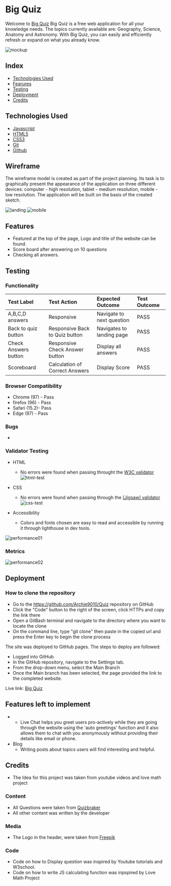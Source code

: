 # Big Quiz

Welcome to [Big Quiz]() Big Quiz is a free web application for all your knowledge needs. The topics currently available are: Geography, Science, Anatomy and Astronomy. With Big Quiz, you can easily and efficiently refresh or expand on what you already know.

![mockup](assets/media/mockup.png)

## Index 
* [Technologies Used](#technologies-used)
* [Fearures](#features)
* [Testing](#testing)
* [Deployment](#deployment)
* [Credits](#credits)

## Technologies Used

 * [Javascript](https://en.wikipedia.org/wiki/JavaScript)
 * [HTML5](https://en.wikipedia.org/wiki/HTML5)
 * [CSS3](https://en.wikipedia.org/wiki/CSS)
 * [Git](https://en.wikipedia.org/wiki/Git) 
 * [Github](https://en.wikipedia.org/wiki/GitHub) 

 ## Wireframe
The wireframe model is created as part of the project planning. Its task is to graphically present the appearance of the application on three different devices: computer - high resolution, tablet - medium resolution, mobile - low resolution. The application will be built on the basis of the created sketch.

![landing](assets/media/wireframe.png)
![mobile](assets/media/wireframe-mobile.png)

## Features


* Featured at the top of the page, Logo and title of the website can be found.
* Score board after answering on 10 questions 
* Checking all answers.


## Testing

### Functionality

   
| Test Label         |            Test Action           |         Expected Outcome           | Test Outcome    |
|:------------------ |:---------------------------------|:-----------------------------------|:----------------|
|A,B,C,D answers     |  Responsive                      | Navigate to next question          | PASS            |
|Back to quiz button |  Responsive Back to Quiz button  | Navigates to landing page          | PASS            |
|Check Answers button|  Responsive Check Answer button  | Display all answers                | PASS            |
|Scoreboard          |  Calculation of Correct Answers  | Display Score                      | PASS            |

### Browser Compatibility

* Chrome (97) - Pass
* firefox (96) - Pass 
* Safari (15.2)- Pass 
* Edge (97) - Pass 

### Bugs

* 

### Validator Testing

* HTML
  - No errors were found when passing throught the [W3C validator](https://validator.w3.org/)
![html-test](assets/media/html-test.png)

* CSS
  - No errors were found when passing through the [(Jigsaw) validator](https://jigsaw.w3.org/css-validator/)
  ![css-test](assets/media/css-test.png)

* Accessibility
  - Colors and fonts chosen are easy to read and accessible by running it through lighthouse in dev tools.

![performance01](media/performance.png)

### Metrics

![performance02](assets/media/metrics.png)

## Deployment

### How to clone the repository

* Go to the https://github.com/Archie9010/Quiz repository on GitHub
* Click the "Code" button to the right of the screen, click HTTPs and copy the link there
* Open a GitBash terminal and navigate to the directory where you want to locate the clone
* On the command line, type "git clone" then paste in the copied url and press the Enter key to begin the clone process

The site was deployed to GitHub pages. The steps to deploy are followed:
* Logged into GitHub
* In the GitHub repository, navigate to the Settings tab.
* From the drop-down menu, select the Main Branch
* Once the Main branch has been selected, the page provided the link to the completed website.

Live link: [Big Quiz](https://archie9010.github.io/Quiz/)

## Features left to implement

  
* 
   - Live Chat helps you greet users pro-actively while they are going through the website using the 'auto greetings' function and it also allows them to chat with you anonymously without providing their details like email or phone.
* Blog 
   - Writing posts about topics users will find interesting and helpful. 

## Credits

* The Idea for this project was taken from youtube videos and love math project

### Content

* All Questions were taken from [Quizbraker](https://www.quizbreaker.com/trivia-questions#science-trivia-questions)
* All other content was written by the developer

### Media

* The Logo in the header,  were taken from [Freepik](https://www.freepik.com/free-photos-vectors/quiz-logo)

### Code

* Code on how to Display question was inspired by Youtube tutorials and W3school.
* Code on how to write JS calculating function was inpspired by Love Math Project
